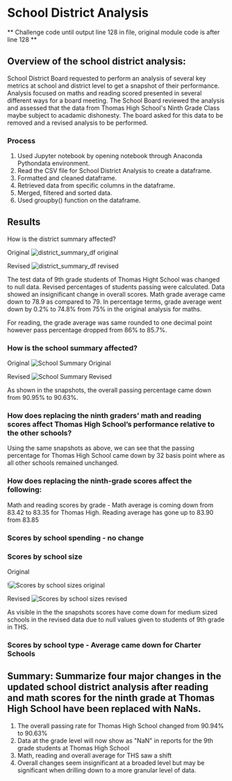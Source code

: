 # School District Analysis 

** Challenge code until output line 128 in file, original module code is after line 128 **

## Overview of the school district analysis:
School District Board requested to perform an analysis of several key metrics at school and district level to get a snapshot of their performance. Analysis focused on maths and reading scored presented in several different ways for a board meeting. The School Board reviewed the analysis and assessed that the data from Thomas High School's Ninth Grade Class maybe subject to acadamic dishonesty. The board asked for this data to be removed and a revised analysis to be performed. 

### Process
  1. Used Jupyter notebook by opening notebook through Anaconda Pythondata environment.
  2. Read the CSV file for School District Analysis to create a dataframe.
  3. Formatted and cleaned dataframe.
  4. Retrieved data from specific columns in the dataframe.
  5. Merged, filtered and sorted data.
  6. Used groupby() function on the dataframe.

## Results

How is the district summary affected?

Original
![district_summary_df original](https://user-images.githubusercontent.com/104873181/171781913-035200ca-7fef-4bf3-a845-7f5ef4d6c376.png)

Revised
![district_summary_df revised](https://user-images.githubusercontent.com/104873181/171786912-ca7afa94-f7f5-48e5-8e3f-3bced7918844.png)

The test data of 9th grade students of Thomas Hight School was changed to null data. Revised percentages of students passing were calculated. Data showed an insignificant change in overall scores. Math grade average came down to 78.9 as compared to 79. In percentage terms, grade average went down by 0.2% to 74.8% from 75% in the original analysis for maths.

For reading, the grade average was same rounded to one decimal point however pass percentage dropped from 86% to 85.7%.

### How is the school summary affected?

Original
![School Summary Original](https://user-images.githubusercontent.com/104873181/171783466-23994cd9-a3dc-496a-b51e-85b2ae5ab0cf.png)

Revised
![School Summary Revised](https://user-images.githubusercontent.com/104873181/171783484-b2132a71-5420-4cb4-8d84-504de97c8735.png)

As shown in the snapshots, the overall passing percentage came down from 90.95% to 90.63%.

### How does replacing the ninth graders’ math and reading scores affect Thomas High School’s performance relative to the other schools?

Using the same snapshots as above, we can see that the passing percentage for Thomas High School came down by 32 basis point where as all other schools remained unchanged.

### How does replacing the ninth-grade scores affect the following:

Math and reading scores by grade - Math average is coming down from 83.42 to 83.35 for Thomas High. Reading average has gone up to 83.90 from 83.85

### Scores by school spending - no change

### Scores by school size 

Original

!![Scores by school sizes original](https://user-images.githubusercontent.com/104873181/171785485-60420544-2e49-4ea4-95f2-dd1b7d6826ea.png)

Revised
![Scores by school sizes revised](https://user-images.githubusercontent.com/104873181/171785469-da75d4e8-59ff-4fdf-a3aa-24755be97e19.png)

As visible in the the snapshots scores have come down for medium sized schools in the revised data due to null values given to students of 9th grade in THS.

### Scores by school type - Average came down for Charter Schools

## Summary: Summarize four major changes in the updated school district analysis after reading and math scores for the ninth grade at Thomas High School have been replaced with NaNs.

1. The overall passing rate for Thomas High School changed from 90.94% to 90.63%
2. Data at the grade level will now show as "NaN" in reports for the 9th grade students at Thomas High School
3. Math, reading and overall average for THS saw a shift
4. Overall changes seem insignificant at a broaded level but may be significant when drilling down to a more granular level of data.
